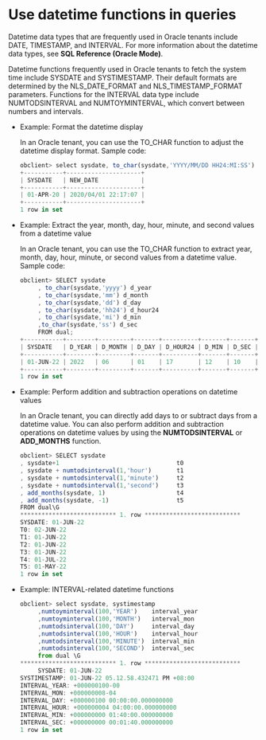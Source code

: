 # Use datetime functions in queries

Datetime data types that are frequently used in Oracle tenants include DATE, TIMESTAMP, and INTERVAL. For more information about the datetime data types, see **SQL Reference (Oracle Mode)**. 

Datetime functions frequently used in Oracle tenants to fetch the system time include SYSDATE and SYSTIMESTAMP. Their default formats are determined by the NLS_DATE_FORMAT and NLS_TIMESTAMP_FORMAT parameters. Functions for the INTERVAL data type include NUMTODSINTERVAL and NUMTOYMINTERVAL, which convert between numbers and intervals. 

* Example: Format the datetime display 

   In an Oracle tenant, you can use the TO_CHAR function to adjust the datetime display format. Sample code:

   ```javascript
   obclient> select sysdate, to_char(sysdate,'YYYY/MM/DD HH24:MI:SS') new_date from dual;
   +-----------+---------------------+
   | SYSDATE   | NEW_DATE            |
   +-----------+---------------------+
   | 01-APR-20 | 2020/04/01 22:17:07 |
   +-----------+---------------------+
   1 row in set
   ```

* Example: Extract the year, month, day, hour, minute, and second values from a datetime value 

   In an Oracle tenant, you can use the TO_CHAR function to extract year, month, day, hour, minute, or second values from a datetime value. Sample code:

   ```javascript
   obclient> SELECT sysdate
        , to_char(sysdate,'yyyy') d_year
        , to_char(sysdate,'mm') d_month
        , to_char(sysdate,'dd') d_day
        , to_char(sysdate,'hh24') d_hour24
        , to_char(sysdate,'mi') d_min
        ,to_char(sysdate,'ss') d_sec
        FROM dual;
   +-----------+--------+---------+-------+----------+-------+-------+
   | SYSDATE   | D_YEAR | D_MONTH | D_DAY | D_HOUR24 | D_MIN | D_SEC |
   +-----------+--------+---------+-------+----------+-------+-------+
   | 01-JUN-22 | 2022   | 06      | 01    | 17       | 12    | 10    |
   +-----------+--------+---------+-------+----------+-------+-------+
   1 row in set
   ```

* Example: Perform addition and subtraction operations on datetime values 

   In an Oracle tenant, you can directly add days to or subtract days from a datetime value. You can also perform addition and subtraction operations on datetime values by using the **NUMTODSINTERVAL** or **ADD_MONTHS** function. 

   ```javascript
   obclient> SELECT sysdate
   , sysdate+1                                 t0
   , sysdate + numtodsinterval(1,'hour')       t1
   , sysdate + numtodsinterval(1,'minute')     t2
   , sysdate + numtodsinterval(1,'second')     t3
   , add_months(sysdate, 1)                    t4
   , add_months(sysdate, -1)                   t5
   FROM dual\G
   *************************** 1. row ***************************
   SYSDATE: 01-JUN-22
   T0: 02-JUN-22
   T1: 01-JUN-22
   T2: 01-JUN-22
   T3: 01-JUN-22
   T4: 01-JUL-22
   T5: 01-MAY-22
   1 row in set
   ```

* Example: INTERVAL-related datetime functions 

   ```javascript
   obclient> select sysdate, systimestamp
        ,numtoyminterval(100,'YEAR')    interval_year
        ,numtoyminterval(100,'MONTH')   interval_mon
        ,numtodsinterval(100,'DAY')     interval_day
        ,numtodsinterval(100,'HOUR')    interval_hour
        ,numtodsinterval(100,'MINUTE')  interval_min
        ,numtodsinterval(100,'SECOND')  interval_sec
        from dual \G
   *************************** 1. row ***************************
        SYSDATE: 01-JUN-22
   SYSTIMESTAMP: 01-JUN-22 05.12.58.432471 PM +08:00
   INTERVAL_YEAR: +000000100-00
   INTERVAL_MON: +000000008-04
   INTERVAL_DAY: +000000100 00:00:00.000000000
   INTERVAL_HOUR: +000000004 04:00:00.000000000
   INTERVAL_MIN: +000000000 01:40:00.000000000
   INTERVAL_SEC: +000000000 00:01:40.000000000
   1 row in set
   ```
